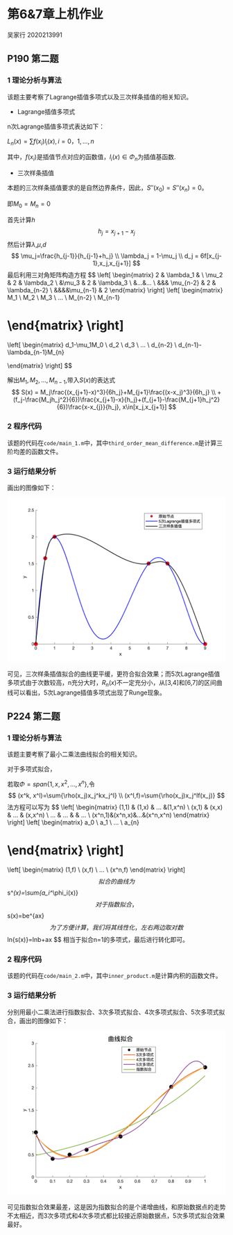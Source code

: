 # 第6&7章上机作业

吴家行 2020213991

## P190 第二题

### 1 理论分析与算法

该题主要考察了Lagrange插值多项式以及三次样条插值的相关知识。

- Lagrange插值多项式

n次Lagrange插值多项式表达如下：

$L_n(x)=\sum f(x_i)l_i(x), i=0，1,...,n$

其中，$f(x_i)$是插值节点对应的函数值，$l_i(x)\in \Phi_n$为插值基函数.

- 三次样条插值

本题的三次样条插值要求的是自然边界条件，因此，$S''(x_0)=S''(x_n)=0$。

即$M_0 = M_n=0$

首先计算$h$
$$
h_j=x_{j+1}-x_j
$$
然后计算$\lambda$,$\mu$,$d$
$$
\mu_j=\frac{h_{j-1}}{h_{j-1}+h_j} \\
\lambda_j = 1-\mu_j \\
d_j = 6f[x_{j-1},x_j,x_{j+1}]
$$
最后利用三对角矩阵构造方程
$$
\left[ 
\begin{matrix}
2 & \lambda_1 & \\ 
\mu_2 & 2 & \lambda_2 \\
&\mu_3 & 2 & \lambda_3 \\
&...&... \\
&&& \mu_{n-2} & 2 & \lambda_{n-2} \\
&&&&\mu_{n-1} & 2
\end{matrix}
\right] 
\left[ 
\begin{matrix}
M_1 \\
M_2 \\
M_3 \\
... \\
M_{n-2} \\
M_{n-1}

\end{matrix}
\right] 
=
\left[ 
\begin{matrix}
d_1-\mu_1M_0 \\
d_2 \\
d_3 \\
... \\
d_{n-2} \\
d_{n-1}-\lambda_{n-1}M_{n}

\end{matrix}
\right]
$$


解出$M_1,M_2,...,M_{n-1}$,带入$S(x)$的表达式
$$
S(x) = M_j\frac{(x_{j+1}-x)^3}{6h_j}+M_{j+1}\frac{(x-x_j)^3}{6h_j} \\
+(f_j-\frac{M_jh_j^2}{6})\frac{x_{j+1}-x}{h_j}+(f_{j+1}-\frac{M_{j+1}h_j^2}{6})\frac{x-x_{j}}{h_j}, x\in[x_j,x_{j+1}]
$$


### 2 程序代码

该题的代码在`code/main_1.m`中，其中`third_order_mean_difference.m`是计算三阶均差的函数文件。

### 3 运行结果分析

画出的图像如下：

![](code/imgs/main1.png)

可见，三次样条插值拟合的曲线更平缓，更符合拟合效果；而5次Lagrange插值多项式由于次数较高，n充分大时，$R_n(x)$不一定充分小，从[3,4]和[6,7]的区间曲线可以看出，5次Lagrange插值多项式出现了Runge现象。

## P224 第二题

### 1 理论分析与算法

该题主要考察了最小二乘法曲线拟合的相关知识。

对于多项式拟合，

若取$\Phi=span\{1,x,x^2,...,x^n\}$,令
$$
(x^k, x^l)=\sum{\rho(x_j)x_j^kx_j^l} \\
(x^l,f)=\sum{\rho(x_j)x_j^lf(x_j)}
$$
法方程可以写为
$$
\left[ 
\begin{matrix}
(1,1) & (1,x) & ... &(1,x^n) \\ 
(x,1) & (x,x) & ... & (x,x^n) \\
... & ... &  & ... \\
(x^n,1)&(x^n,x)&...&(x^n,x^n) 
\end{matrix}
\right] 
\left[ 
\begin{matrix}
a_0 \\
a_1 \\
... \\
a_{n}

\end{matrix}
\right] 
=
\left[ 
\begin{matrix}
(1,f) \\
(x,f) \\
... \\
(x^n,f)
\end{matrix}
\right]
$$
拟合的曲线为
$$
s^*(x)=\sum{a_i^*\phi_i(x)}
$$
对于指数拟合，
$$
s(x)=be^{ax}
$$
为了方便计算，我们将其线性化，左右两边取对数
$$
ln{s(x)}=lnb+ax
$$
相当于拟合n=1的多项式，最后进行转化即可。

### 2 程序代码

该题的代码在`code/main_2.m`中，其中`inner_product.m`是计算内积的函数文件。

### 3 运行结果分析

分别用最小二乘法进行指数拟合、3次多项式拟合、4次多项式拟合、5次多项式拟合，画出的图像如下：

![](code/imgs/main2.png)

可见指数拟合效果最差，这是因为指数拟合的是个递增曲线，和原始数据点的走势不太相近，而3次多项式和4次多项式都比较接近原始数据点，5次多项式拟合效果最好。

